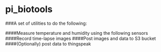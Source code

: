 # pi_biotools


###A set of utilities to do the following:

####Measure temperature and humidity using the following sensors
####Record time-lapse images
####Post images and data to S3 bucket
####(Optionally) post data to thingspeak
